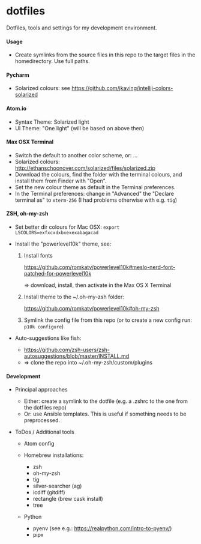 # dotfiles

Dotfiles, tools and settings for my development environment.


#### Usage

- Create symlinks from the source files in this repo to the target files
  in the homedirectory. Use full paths.

#### Pycharm

- Solarized colours: see https://github.com/jkaving/intellij-colors-solarized

#### Atom.io

- Syntax Theme: Solarized light
- UI Theme: "One light" (will be based on above then)

#### Max OSX Terminal

- Switch the default to another color scheme, or: ...
- Solarized colours: http://ethanschoonover.com/solarized/files/solarized.zip
- Download the colours, find the folder with the terminal colours, and install
  them from Finder with "Open".
- Set the new colour theme as default in the Terminal preferences.
- In the Terminal preferences: change in "Advanced" the "Declare terminal as"
  to `xterm-256` (I had problems otherwise with e.g. `tig`)


#### ZSH, oh-my-zsh

- Set better dir colours for Mac OSX: `export LSCOLORS=exfxcxdxbxexexabagacad`
- Install the "powerlevel10k" theme, see:

  1. Install fonts

     https://github.com/romkatv/powerlevel10k#meslo-nerd-font-patched-for-powerlevel10k

     => download, install, then activate in the Max OS X Terminal

  2. Install theme to the ~/.oh-my-zsh folder:

     https://github.com/romkatv/powerlevel10k#oh-my-zsh

  3. Symlink the config file from this repo (or to create a new
     config run: `p10k configure`)

- Auto-suggestions like fish:

  - https://github.com/zsh-users/zsh-autosuggestions/blob/master/INSTALL.md
  - => clone the repo into ~/.oh-my-zsh/custom/plugins

#### Development

- Principal approaches

  - Either: create a symlink to the dotfile (e.g. a .zshrc to the one
    from the dotfiles repo)
  - Or: use Ansible templates. This is useful if something needs to be
    preprocessed.

- ToDos / Additional tools

  - Atom config
  - Homebrew installations:

    - zsh
    - oh-my-zsh
    - tig
    - silver-searcher (ag)
    - icdiff (gitdiff)
    - rectangle (brew cask install)
    - tree

  - Python

    - pyenv (see e.g.: https://realpython.com/intro-to-pyenv/)
    - pipx

